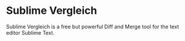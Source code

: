 Sublime Vergleich
=================

Sublime Vergleich is a free but powerful Diff and Merge tool for the text editor Sublime Text.

